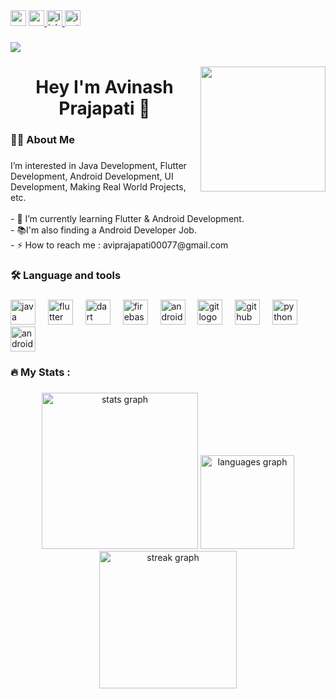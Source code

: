 <div align="left">
  <img src="https://img.shields.io/static/v1?message=Gmail&logo=gmail&label=&color=&logoColor=white&labelColor=&style=for-the-badge" height="25" alt="gmail logo"  />
  <a href="https://www.youtube.com/@budgetshopping24" target="_blank">
    <img src="https://img.shields.io/static/v1?message=Youtube&logo=youtube&label=&color=FF0000&logoColor=white&labelColor=&style=for-the-badge" height="25" alt="youtube logo"  />
  </a>
  <a href="https://www.linkedin.com/in/avinash-prajapati-1638ba314/" target="_blank">
    <img src="https://img.shields.io/static/v1?message=LinkedIn&logo=linkedin&label=&color=1769ff&logoColor=white&labelColor=&style=for-the-badge" height="25" alt="linkedin logo"  />
  </a>
  <a href="https://www.instagram.com/avi_listener/?utm_source=qr&igsh=anhpcHFzbHl5dWI5#" target="_blank">
    <img src="https://img.shields.io/static/v1?message=Instagram&logo=instagram&label=&color=FE7A16&logoColor=white&labelColor=&style=for-the-badge" height="25" alt="instagram logo"  />
  </a>
</div>

###

<div align="left">
  <img src="https://visitor-badge.laobi.icu/badge?page_id=avi-prajapati.avi-prajapati&"  />
</div>

###

<img align="right" height="200" src="https://user-images.githubusercontent.com/58109796/233058941-9dd6c50a-a5ea-45fd-b788-c3bb8e00bffe.gif"  />

###

<h1 align="center">Hey I'm Avinash Prajapati 👋</h1>

###

<h3 align="left">👩‍💻  About Me</h3>

###

<p align="left">I’m interested in Java Development, Flutter Development, Android Development, UI Development, Making Real World Projects, etc.<br><br>- 🔭 I’m currently learning Flutter & Android Development.<br>- 📚I'm also finding a Android Developer Job.<br>- ⚡ How to reach me : aviprajapati00077@gmail.com</p>

###

<h3 align="left">🛠 Language and tools</h3>

###

<div align="left">
  <img src="https://cdn.jsdelivr.net/gh/devicons/devicon/icons/java/java-original.svg" height="40" alt="java logo"  />
  <img width="12" />
  <img src="https://cdn.jsdelivr.net/gh/devicons/devicon/icons/flutter/flutter-original.svg" height="40" alt="flutter logo"  />
  <img width="12" />
  <img src="https://cdn.jsdelivr.net/gh/devicons/devicon/icons/dart/dart-original.svg" height="40" alt="dart logo"  />
  <img width="12" />
  <img src="https://cdn.jsdelivr.net/gh/devicons/devicon/icons/firebase/firebase-plain.svg" height="40" alt="firebase logo"  />
  <img width="12" />
  <img src="https://cdn.jsdelivr.net/gh/devicons/devicon/icons/androidstudio/androidstudio-original.svg" height="40" alt="androidstudio logo"  />
  <img width="12" />
  <img src="https://cdn.jsdelivr.net/gh/devicons/devicon/icons/git/git-original.svg" height="40" alt="git logo"  />
  <img width="12" />
  <img src="https://cdn.jsdelivr.net/gh/devicons/devicon/icons/github/github-original.svg" height="40" alt="github logo"  />
  <img width="12" />
  <img src="https://cdn.jsdelivr.net/gh/devicons/devicon/icons/python/python-original.svg" height="40" alt="python logo"  />
  <img width="12" />
  <img src="https://cdn.jsdelivr.net/gh/devicons/devicon/icons/android/android-original.svg" height="40" alt="android logo"  />
</div>

###

<h3 align="left">🔥   My Stats :</h3>

###

<div align="center">
  <img src="https://github-readme-stats.vercel.app/api?username=avi-prajapati&hide_title=false&hide_rank=false&show_icons=true&include_all_commits=false&count_private=true&disable_animations=false&theme=dracula&locale=en&hide_border=false&order=1" height="250" alt="stats graph"  />
  <img src="https://github-readme-stats.vercel.app/api/top-langs?username=avi-prajapati&locale=en&hide_title=false&layout=compact&card_width=320&langs_count=5&theme=dracula&hide_border=false&order=2" height="150" alt="languages graph"  />
  <img src="https://streak-stats.demolab.com?user=avi-prajapati&locale=en&mode=daily&theme=dark&hide_border=false&border_radius=5&order=3" height="220" alt="streak graph"  />
</div>

###
###
